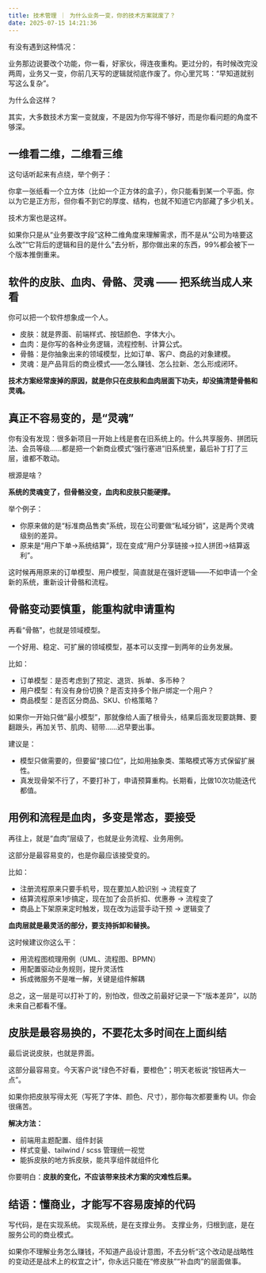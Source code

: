 ```yaml
---
title: 技术管理 ｜ 为什么业务一变，你的技术方案就废了？
date: 2025-07-15 14:21:36
---
```


有没有遇到这种情况：

业务那边说要改个功能，你一看，好家伙，得连夜重构。更过分的，有时候改完没两周，业务又一变，你前几天写的逻辑就彻底作废了。你心里咒骂：“早知道就别写这么复杂”。

为什么会这样？

其实，大多数技术方案一变就废，不是因为你写得不够好，而是你看问题的角度不够深。

## 一维看二维，二维看三维

这句话听起来有点绕，举个例子：

你拿一张纸看一个立方体（比如一个正方体的盒子），你只能看到某一个平面。你以为它是正方形，但你看不到它的厚度、结构，也就不知道它内部藏了多少机关。

技术方案也是这样。

如果你只是从“业务要改字段”这种二维角度来理解需求，而不是从“公司为啥要这么改”“它背后的逻辑和目的是什么”去分析，那你做出来的东西，99%都会被下一个版本推倒重来。

## 软件的皮肤、血肉、骨骼、灵魂 —— 把系统当成人来看

你可以把一个软件想象成一个人。

* 皮肤：就是界面、前端样式、按钮颜色、字体大小。
* 血肉：是你写的各种业务逻辑，流程控制、计算公式。
* 骨骼：是你抽象出来的领域模型，比如订单、客户、商品的对象建模。
* 灵魂：是产品背后的商业模式——怎么赚钱、怎么拉新、怎么形成闭环。

**技术方案经常废掉的原因，就是你只在皮肤和血肉层面下功夫，却没搞清楚骨骼和灵魂。**

## 真正不容易变的，是“灵魂”

你有没有发现：很多新项目一开始上线是套在旧系统上的。什么共享服务、拼团玩法、会员等级……都是把一个新商业模式“强行塞进”旧系统里，最后补丁打了三层，谁都不敢动。

根源是啥？

**系统的灵魂变了，但骨骼没变，血肉和皮肤只能硬撑。**

举个例子：

* 你原来做的是“标准商品售卖”系统，现在公司要做“私域分销”，这是两个灵魂级别的差异。
* 原来是“用户下单->系统结算”，现在变成“用户分享链接->拉人拼团->结算返利”。

这时候再用原来的订单模型、用户模型，简直就是在强奸逻辑——不如申请一个全新的系统，重新设计骨骼和流程。

## 骨骼变动要慎重，能重构就申请重构

再看“骨骼”，也就是领域模型。

一个好用、稳定、可扩展的领域模型，基本可以支撑一到两年的业务发展。

比如：

* 订单模型：是否考虑到了预定、退货、拆单、多币种？
* 用户模型：有没有身份切换？是否支持多个账户绑定一个用户？
* 商品模型：是否区分商品、SKU、价格策略？

如果你一开始只做“最小模型”，那就像给人画了根骨头，结果后面发现要跳舞、要翻跟头，再加关节、肌肉、韧带……迟早要出事。

建议是：

* 模型只做需要的，但要留“接口位”，比如用抽象类、策略模式等方式保留扩展性。
* 真发现骨架不行了，不要打补丁，申请预算重构。长期看，比做10次功能迭代都值。

## 用例和流程是血肉，多变是常态，要接受

再往上，就是“血肉”层级了，也就是业务流程、业务用例。

这部分是最容易变的，也是你最应该接受变的。

比如：

* 注册流程原来只要手机号，现在要加人脸识别 → 流程变了
* 结算流程原来1步搞定，现在加了会员折扣、优惠券 → 流程变了
* 商品上下架原来定时触发，现在改为运营手动干预 → 逻辑变了

**血肉层就是最灵活的部分，要支持拆卸和替换。**

这时候建议你这么干：

* 用流程图梳理用例（UML、流程图、BPMN）
* 用配置驱动业务规则，提升灵活性
* 拆成微服务不是唯一解，关键是组件解耦

总之，这一层是可以打补丁的，别怕改，但改之前最好记录一下“版本差异”，以防未来自己都看不懂。

## 皮肤是最容易换的，不要花太多时间在上面纠结

最后说说皮肤，也就是界面。

这部分最容易变。今天客户说“绿色不好看，要橙色”；明天老板说“按钮再大一点”。

如果你把皮肤写得太死（写死了字体、颜色、尺寸），那你每次都要重构 UI。你会很痛苦。

**解决方法：**

* 前端用主题配置、组件封装
* 样式变量、tailwind / scss 管理统一视觉
* 能拆皮肤的地方拆皮肤，能共享组件就组件化

你要明白：**皮肤的变化，不应该带来技术方案的灾难性后果。**

## 结语：懂商业，才能写不容易废掉的代码

写代码，是在实现系统。
实现系统，是在支撑业务。
支撑业务，归根到底，是在服务公司的商业模式。

如果你不理解业务怎么赚钱，不知道产品设计意图，不去分析“这个改动是战略性的变动还是战术上的权宜之计”，你永远只能在“修皮肤”“补血肉”的层面做事。